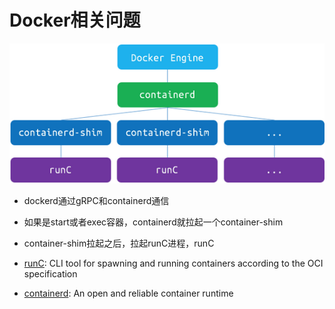 # Docker相关问题

![dockerd](./img/dockerd.png)

- dockerd通过gRPC和containerd通信
- 如果是start或者exec容器，containerd就拉起一个container-shim
- container-shim拉起之后，拉起runC进程，runC

- [runC](https://github.com/opencontainers/runc): CLI tool for spawning and running containers according to the OCI specification
- [containerd](https://github.com/containerd/containerd): An open and reliable container runtime
